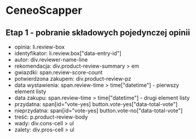 # CeneoScapper
## Etap 1 - pobranie składowych pojedynczej opinii
- opinia: li.review-box
- identyfikator: li.review.box["data-entry-id"]
- autor: div.reviewer-name-line
- rekomendacja: div.product-review-summary > em
- gwiazdki: span.review-score-count
- potwierdzona zakupem: div.product-review-pz
- data wystawienia: span.review-time > time["datetime"] - pierwszy element listy
- data zakupu: span.review-time > time["datetime"] - drugi element listy
- przydatna: span[id="vote-yes]
             button.vote-yes["data-total-vote"]
- nieprzydatna: span[id="vote-yes]
                button.vote-no["data-total-vote"]
- treść: p.product-review-body
- wady: div.cons-cell > ul
- zalety: div.pros-cell > ul
